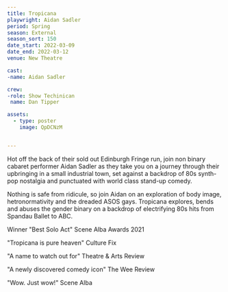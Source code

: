 ```yaml
---
title: Tropicana 
playwright: Aidan Sadler
period: Spring
season: External
season_sort: 150
date_start: 2022-03-09
date_end: 2022-03-12
venue: New Theatre

cast: 
-name: Aidan Sadler

crew:
-role: Show Techinican
 name: Dan Tipper

assets:
  - type: poster
    image: QpDCNzM


---
```


Hot off the back of their sold out Edinburgh Fringe run, join non binary cabaret performer Aidan Sadler as they take you on a journey through their upbringing in a small industrial town, set against a backdrop of 80s synth-pop nostalgia and punctuated with world class stand-up comedy.

Nothing is safe from ridicule, so join Aidan on an exploration of body image, hetronormativity and the dreaded ASOS gays. Tropicana explores, bends and abuses the gender binary on a backdrop of electrifying 80s hits from Spandau Ballet to ABC.

Winner "Best Solo Act" Scene Alba Awards 2021

"Tropicana is pure heaven" Culture Fix
 
"A name to watch out for" Theatre & Arts Review
 
"A newly discovered comedy icon" The Wee Review
 
"Wow. Just wow!" Scene Alba
